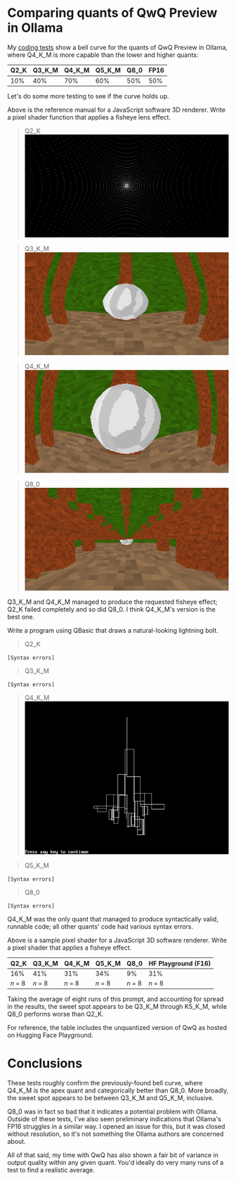 <post-date date="17 December 2024"/>

# Comparing quants of QwQ Preview in Ollama

My [coding tests](/blog/testing-open-and-closed-llms-some-more/) show a bell curve for the quants of QwQ Preview in Ollama, where Q4_K_M is more capable than the lower and higher quants:

<table>
    <thead>
        <tr>
            <th>Q2_K</th>
            <th>Q3_K_M</th>
            <th>Q4_K_M</th>
            <th>Q5_K_M</th>
            <th>Q8_0</th>
            <th>FP16</th>
        </tr>
    </thead>
    <tbody>
        <tr>
            <td>10%</td>
            <td>40%</td>
            <td>70%</td>
            <td>60%</td>
            <td>50%</td>
            <td>50%</td>
        </tr>
    </tbody>
</table>

Let's do some more testing to see if the curve holds up.

<x-prompt>
    <dokki-code word-wrap no-line-numbers>
        <template #caption>
            Reference manual
        </template>
        <template #code>
            <pre>
                [Reference manual omitted for clarity. See https://github.com/leikareipa/retro-ngon/blob/7e7bf5902b626483fb946eea8895ecb5983505fd/docs/api-reference.md]
            </pre>
        </template>
    </dokki-code>
    <p>
        Above is the reference manual for a JavaScript software 3D renderer. Write a pixel shader function that applies a fisheye lens effect.
    </p>
</x-prompt>

> Q2_K
![{image}{inline-class:model-response}](./q2-fisheye.png)

> Q3_K_M
![{image}{inline-class:model-response}](./q3-fisheye.png)

> Q4_K_M
![{image}{inline-class:model-response}](./q4-fisheye.png)

> Q8_0
![{image}{inline-class:model-response}](./q8-fisheye.png)

Q3_K_M and Q4_K_M managed to produce the requested fisheye effect; Q2_K failed completely and so did Q8_0. I think Q4_K_M's version is the best one.

<x-prompt>
    <p>
        Write a program using QBasic that draws a natural-looking lightning bolt.
    </p>
</x-prompt>

> Q2_K
``` [{no-line-numbers}{inline-class:model-response}]
[Syntax errors]
```

> Q3_K_M
``` [{no-line-numbers}{inline-class:model-response}]
[Syntax errors]
```

> Q4_K_M
![{image}{inline-class:model-response}](./q4-lightning.png)

> Q5_K_M
``` [{no-line-numbers}{inline-class:model-response}]
[Syntax errors]
```

> Q8_0
``` [{no-line-numbers}{inline-class:model-response}]
[Syntax errors]
```

Q4_K_M was the only quant that managed to produce syntactically valid, runnable code; all other quants' code had various syntax errors.

<x-prompt>
    <dokki-code syntax="js"><template #caption>Code</template>
        <template #code>
            <pre>
                // Pixel shader: Applies a vignette effect to the pixel buffer.
                function ps_vignette(renderContext)
                {
                    const {width, height, data:pixels} = renderContext.pixelBuffer;
                    const centerX = (width / 2);
                    const centerY = (height / 2);
                    const radius = Math.max(centerX, centerY);
                    const intensity = 1.0;
                    for (let y = 0; y < height; y++)
                    {
                        for (let x = 0; x < width; x++)
                        {
                            const dx = x - centerX;
                            const dy = y - centerY;
                            const distanceSquared = (dx * dx) + (dy * dy);
                            const vignette = Math.max(0, 1 - (distanceSquared / (radius * radius)));
                            const i = (x + y * width) * 4;
                            pixels[i + 0] *= (1 - intensity + (vignette * intensity));
                            pixels[i + 1] *= (1 - intensity + (vignette * intensity));
                            pixels[i + 2] *= (1 - intensity + (vignette * intensity));
                        }
                    }
                }
            </pre>
        </template>
    </dokki-code>
    <p>
        Above is a sample pixel shader for a JavaScript 3D software renderer. Write a pixel shader that applies a fisheye effect.
    </p>
</x-prompt>

<table>
    <thead>
        <tr>
            <th>Q2_K</th>
            <th>Q3_K_M</th>
            <th>Q4_K_M</th>
            <th>Q5_K_M</th>
            <th>Q8_0</th>
            <th>HF Playground (F16)</th>
        </tr>
    </thead>
    <tbody>
        <tr>
            <td>16%</td>
            <td>41%</td>
            <td>31%</td>
            <td>34%</td>
            <td>9%</td>
            <td>31%</td>
        </tr>
        <tr>
            <td><i>n</i> = 8</td>
            <td><i>n</i> = 8</td>
            <td><i>n</i> = 8</td>
            <td><i>n</i> = 8</td>
            <td><i>n</i> = 8</td>
            <td><i>n</i> = 8</td>
        </tr>
    </tbody>
</table>

Taking the average of eight runs of this prompt, and accounting for spread in the results, the sweet spot appears to be Q3_K_M through K5_K_M, while Q8_0 performs worse than Q2_K.

For reference, the table includes the unquantized version of QwQ as hosted on Hugging Face Playground.

# Conclusions

These tests roughly confirm the previously-found bell curve, where Q4_K_M is the apex quant and categorically better than Q8_0. More broadly, the sweet spot appears to be between Q3_K_M and Q5_K_M, inclusive.

Q8_0 was in fact so bad that it indicates a potential problem with Ollama. Outside of these tests, I've also seen preliminary indications that Ollama's FP16 struggles in a similar way. I opened an issue for this, but it was closed without resolution, so it's not something the Ollama authors are concerned about.

All of that said, my time with QwQ has also shown a fair bit of variance in output quality within any given quant. You'd ideally do very many runs of a test to find a realistic average.
